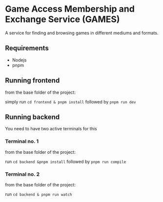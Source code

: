 # Game Access Membership and Exchange Service (GAMES)  
A service for finding and browsing games in different mediums and formats.


## Requirements
* Nodejs
* pnpm

## Running frontend
from the base folder of the project:

simply run ```cd frontend & pnpm install``` followed by ```pnpm run dev```

## Running backend
You need to have two active terminals for this

### Terminal no. 1
from the base folder of the project:

run ```cd backend &pnpm install``` followed by ```pnpm run compile```

### Terminal no. 2
from the base folder of the project:

run ```cd backend & pnpm run watch```
